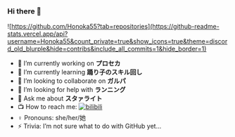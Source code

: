 ### Hi there 👋

![https://github.com/Honoka55?tab=repositories](https://github-readme-stats.vercel.app/api?username=Honoka55&count_private=true&show_icons=true&theme=discord_old_blurple&hide=contribs&include_all_commits=1&hide_border=1)

- 🔭 I’m currently working on **プロセカ**
- 🌱 I’m currently learning **踊り子のスキル回し**
- 👯 I’m looking to collaborate on **ガルパ**
- 🤔 I’m looking for help with **ランニング**
- 💬 Ask me about **スタァライト**
- 📺 How to reach me: [![bilibili](https://img.shields.io/badge/dynamic/json?label=焰华Honoka55&logo=bilibili&query=%24.data.follower&url=https%3A%2F%2Fapi.bilibili.com%2Fx%2Frelation%2Fstat%3Fvmid%3D7398042&color=blue&style=flat-square)](https://space.bilibili.com/7398042)
- ♀️ Pronouns: she/her/她
- ⚡ Trivia: I’m not sure what to do with GitHub yet…
